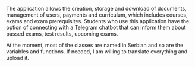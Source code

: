 The application allows the creation, storage and download of documents, management of users, payments and curriculum, which includes courses, exams and exam prerequisites. Students who use this application have the option of connecting with a Telegram chatbot that can inform them about passed exams, test results, upcoming exams. 

At the moment, most of the classes are named in Serbian and so are the variables and functions. If needed, I am willing to translate everything and upload it. 
